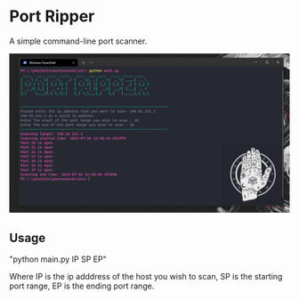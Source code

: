 # Port Ripper

A simple command-line port scanner.

<img src="img/Pshot.PNG">

## Usage

"python main.py IP SP EP"

Where IP is the ip adddress of the host you wish to scan, SP is the starting port range, EP is the ending port range.
